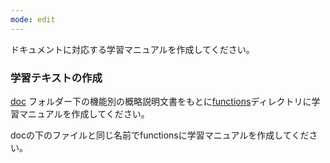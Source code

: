 ```yaml
---
mode: edit
---
```

ドキュメントに対応する学習マニュアルを作成してください。

### 学習テキストの作成

[doc](../../doc) フォルダー下の機能別の概略説明文書をもとに[functions](../../functions)ディレクトリに学習マニュアルを作成してください。

docの下のファイルと同じ名前でfunctionsに学習マニュアルを作成してください。
